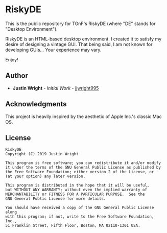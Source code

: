 # RiskyDE

This is the public repository for TGnF's RiskyDE (where "DE" stands for "Desktop Environment").

RiskyDE is an HTML-based desktop environment. I created it to satisfy my desire of designing a vintage GUI.
That being said, I am not known for developing GUIs... Your experience may vary.

Enjoy!

## Author

* **Justin Wright** - *Initial Work* - [jjwright995](https://github.com/jjwright995)

## Acknowledgments

This project is heavily inspired by the aesthetic of Apple Inc.'s classic Mac OS.

## License

    RiskyDE 
    Copyright (C) 2019 Justin Wright

    This program is free software; you can redistribute it and/or modify
    it under the terms of the GNU General Public License as published by
    the Free Software Foundation; either version 2 of the License, or
    (at your option) any later version.

    This program is distributed in the hope that it will be useful,
    but WITHOUT ANY WARRANTY; without even the implied warranty of
    MERCHANTABILITY or FITNESS FOR A PARTICULAR PURPOSE.  See the
    GNU General Public License for more details.

    You should have received a copy of the GNU General Public License along
    with this program; if not, write to the Free Software Foundation, Inc.,
    51 Franklin Street, Fifth Floor, Boston, MA 02110-1301 USA.
